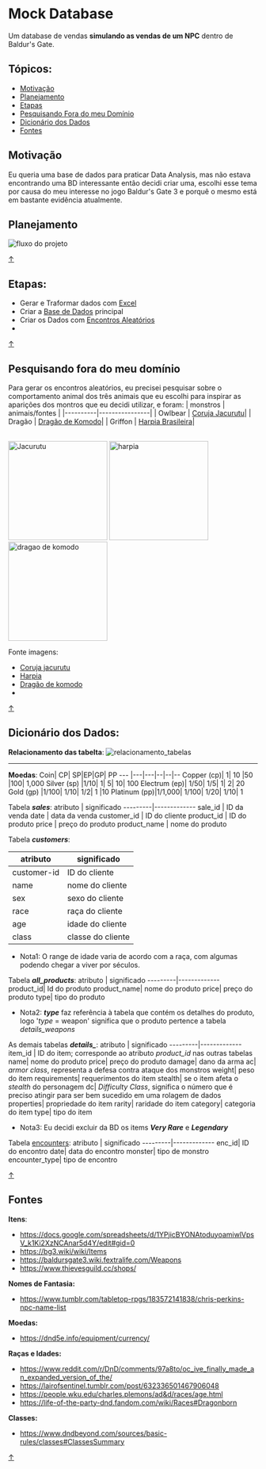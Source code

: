 # Mock Database

Um database de vendas **simulando as vendas de um NPC** dentro de Baldur's Gate. 

## Tópicos:
* [Motivação](#motivação)
* [Planejamento](#planejamento)
* [Etapas](#etapas)
* [Pesquisando Fora do meu Domínio](#pesquisando-fora-do-meu-domínio)
* [Dicionário dos Dados](#dicionário-dos-dados)
* [Fontes](#fontes)


## Motivação
Eu queria uma base de dados para praticar Data Analysis, mas não estava encontrando uma BD interessante então decidi criar uma, escolhi esse tema por causa do meu interesse no jogo Baldur's Gate 3 e porquê o mesmo está em bastante evidência atualmente.
## Planejamento
![fluxo do projeto](https://github.com/PatrickLeal/projeto_baldursgate_vendor_sales/assets/64172146/04e8c08f-eafa-4e0d-b1b6-1383114b1f23)

[↑](#tópicos)

## Etapas:
* Gerar e Traformar dados com [Excel](https://github.com/PatrickLeal/projeto_baldursgate_vendor_sales/blob/main/usando_excel.md)
* Criar a [Base de Dados](https://github.com/PatrickLeal/projeto_baldursgate_vendor_sales/blob/main/database_creation.ipynb) principal
* Criar os Dados com [Encontros Aleatórios](https://github.com/PatrickLeal/projeto_baldursgate_vendor_sales/blob/main/encounters_dataset_creation.ipynb)
* 
[↑](#tópicos)
 
## Pesquisando fora do meu domínio
Para gerar os encontros aleatórios, eu precisei pesquisar sobre o comportamento animal dos três animais que eu escolhi para inspirar as aparições dos montros que eu decidi utilizar, e foram: 
| monstros | animais/fontes |
|----------|----------------|
| Owlbear  | [Coruja Jacurutu](https://www.wikiaves.com.br/wiki/jacurutu)|
| Dragão   | [Dragão de Komodo](https://pt.wikipedia.org/wiki/Drag%C3%A3o-de-komodo#:~:text=Apesar%20dos%20drag%C3%B5es%2Dde%2Dkomodo,incluindo%20invertebrados%2C%20aves%20e%20mam%C3%ADferos.&text=A%20%C3%A9poca%20de%20reprodu%C3%A7%C3%A3o%20come%C3%A7a,ovos%20s%C3%A3o%20postos%20em%20setembro.)|
| Griffon  | [Harpia Brasileira](https://pt.wikipedia.org/wiki/Gavi%C3%A3o-real)|

<div style="display: inline_block" align="left"><br>
 <img width="200" height="200" src="https://github.com/PatrickLeal/projeto_baldursgate_vendor_sales/assets/64172146/d3b964fb-cf1e-4b08-a93f-99c32a1ceb97" alt="Jacurutu"/>
 <img width="200" height="200" src="https://github.com/PatrickLeal/projeto_baldursgate_vendor_sales/assets/64172146/fc58faa8-d1e8-42c6-bf7d-ac1653cb73d0" alt="harpia"/>
 <img width="200" height="200" src="https://github.com/PatrickLeal/projeto_baldursgate_vendor_sales/assets/64172146/564147cc-705a-4bf2-a27a-4b920b1e6d67" alt="dragao de komodo"/>
</div>

Fonte imagens:
* [Coruja jacurutu](https://pt.wikipedia.org/wiki/Ficheiro:Talons,_Great_Horned_Owl.jpg)
* [Harpia](https://pt.wikipedia.org/wiki/Ficheiro:Harpia_harpyja_001_800.jpg)
* [Dragão de komodo](https://pt.wikipedia.org/wiki/Ficheiro:Varanus_komodoensis6.jpg)
* 
[↑](#tópicos)

## Dicionário dos Dados:

**Relacionamento das tabelta**:
![relacionamento_tabelas](https://github.com/PatrickLeal/projeto_baldursgate_vendor_sales/assets/64172146/7c11e79f-aad8-4cad-bcd9-7b77dbe81fb2)
***

**Moedas**:
Coin|	CP|	SP|EP|GP|	PP
--- |---|---|--|--|--
Copper (cp)|	1|	10	|50	|100|	1,000
Silver (sp)	|1/10|	1|	5|	10|	100
Electrum (ep)|	1/50|	1/5|	1|	2|	20
Gold (gp)	|1/100|	1/10|	1/2|	1	|10
Platinum (pp)|1/1,000|	1/100|	1/20|	1/10|	1

Tabela ***sales***:
atributo | significado 
---------|-------------
sale_id  | ID da venda 
date     | data da venda 
customer_id | ID do cliente 
product_id | ID do produto 
price    | preço do produto 
product_name | nome do produto 

Tabela ***customers***:

atributo | significado 
---------|-------------
customer-id| ID do cliente
name| nome do cliente
sex| sexo do cliente
race| raça do cliente
age| idade do cliente
class| classe do cliente
* Nota1: O range de idade varia de acordo com a raça, com algumas podendo chegar a viver por séculos.

Tabela ***all_products***:
atributo | significado 
---------|-------------
product_id| Id do produto
product_name| nome do produto
price| preço do produto
type| tipo do produto
* Nota2: ***type*** faz referência à tabela que contém os detalhes do produto, logo '*type* = weapon' significa que o produto pertence a tabela *details_weapons*

As demais tabelas ***details_***:
atributo | significado 
---------|-------------
item_id | ID do item; corresponde ao atributo *product_id* nas outras tabelas
name| nome do produto
price| preço do produto
damage| dano da arma
ac| *armor class*, representa a defesa contra ataque dos monstros
weight| peso do item
requirements| requerimentos do item
stealth| se o item afeta o *stealth* do personagem
dc| *Difficulty Class*, significa o número que é preciso atingir para ser bem sucedido em uma rolagem de dados
properties| propriedade do item
rarity| raridade do item
category| categoria do item
type| tipo do item

* Nota3: Eu decidi excluir da BD os items ***Very Rare*** e ***Legendary***

Tabela [encounters](https://github.com/PatrickLeal/projeto_baldursgate_vendor_sales/blob/main/data/encounters.csv):
atributo | significado 
---------|-------------
enc_id| ID do encontro
date| data do encontro
monster| tipo de monstro 
encounter_type| tipo de encontro

[↑](#tópicos)

## **Fontes**
**Itens**:
* https://docs.google.com/spreadsheets/d/1YPjicBYONAtoduyoamiwlVpsV_k1Ki2XzNCAnar5d4Y/edit#gid=0
* https://bg3.wiki/wiki/Items
* https://baldursgate3.wiki.fextralife.com/Weapons
* https://www.thievesguild.cc/shops/
  
**Nomes de Fantasia:**
* https://www.tumblr.com/tabletop-rpgs/183572141838/chris-perkins-npc-name-list

**Moedas:**
* https://dnd5e.info/equipment/currency/

**Raças e Idades:** 
* https://www.reddit.com/r/DnD/comments/97a8to/oc_ive_finally_made_an_expanded_version_of_the/
* https://lairofsentinel.tumblr.com/post/632336501467906048
* https://people.wku.edu/charles.plemons/ad&d/races/age.html
* https://life-of-the-party-dnd.fandom.com/wiki/Races#Dragonborn

**Classes:**
* https://www.dndbeyond.com/sources/basic-rules/classes#ClassesSummary
 
[↑](#tópicos)
